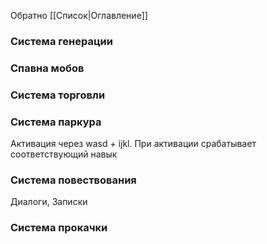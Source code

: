 Обратно [[Список|Оглавление]]
### Система генерации
### Спавна мобов
### Система торговли
### Система паркура
Активация через wasd + ijkl. При активации срабатывает соответствующий навык
### Система повествования
Диалоги, Записки
### Система прокачки
